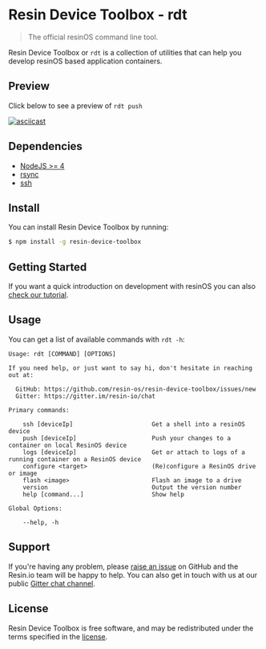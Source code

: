 #  Resin Device Toolbox - rdt

> The official resinOS command line tool.

Resin Device Toolbox or `rdt` is a collection of utilities that can help you develop resinOS based application containers.

## Preview

Click below to see a preview of `rdt push`

[![asciicast](https://asciinema.org/a/88937.png)](https://asciinema.org/a/88937)

## Dependencies

* [NodeJS >= 4](https://nodejs.org/en/)
* [rsync](https://download.samba.org/pub/rsync/rsync.html)
* [ssh](http://www.openssh.com/)

## Install

You can install Resin Device Toolbox by running:

```sh
$ npm install -g resin-device-toolbox
```

## Getting Started

If you want a quick introduction on development with resinOS you can also [check our tutorial](https://resinos.io/docs/raspberrypi3/gettingstarted/).

## Usage

You can get a list of available commands with `rdt -h`:

```
Usage: rdt [COMMAND] [OPTIONS]

If you need help, or just want to say hi, don't hesitate in reaching out at:

  GitHub: https://github.com/resin-os/resin-device-toolbox/issues/new
  Gitter: https://gitter.im/resin-io/chat

Primary commands:

    ssh [deviceIp]                      Get a shell into a resinOS device
    push [deviceIp]                     Push your changes to a container on local ResinOS device
    logs [deviceIp]                     Get or attach to logs of a running container on a ResinOS device
    configure <target>                  (Re)configure a ResinOS drive or image
    flash <image>                       Flash an image to a drive
    version                             Output the version number
    help [command...]                   Show help

Global Options:

    --help, -h
```

## Support

If you're having any problem, please [raise an issue][newissue] on GitHub and
the Resin.io team will be happy to help. You can also get in touch with us at
our public [Gitter chat channel](https://gitter.im/resin-io/chat).

## License

Resin Device Toolbox is free software, and may be redistributed under the terms specified
in the [license][license].

[license]: https://github.com/resin-os/resin-device-toolbox/blob/master/LICENSE
[newissue]: https://github.com/resin-os/resin-device-toolbox/issues/new
